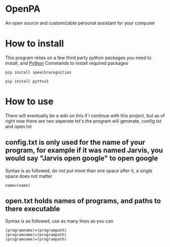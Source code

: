# OpenPA
An open source and customizable personal assistant for your computer

# How to install
This program relies on a few third party python packages you need to install, and [Python](https://www.python.org/downloads/)
Commands to install required packages

`pip install speechrecognition`

`pip install pyttsx3`

# How to use
There will eventually be a wiki on this if I continue with this project, but as of right now there are two seperate txt's the program will generate, config.txt and open.txt


## config.txt is only used for the name of your program, for example if it was named Jarvis, you would say "Jarvis open google" to open google

Syntax is as followed, do not put more than one space after it, a single space does not matter
```
name=(name)
```
## open.txt holds names of programs, and paths to there executable

Syntax is as followed, use as many lines as you can
```
(programname)=(programpath)
(programname)=(programpath)
(programname)=(programpath)
```
